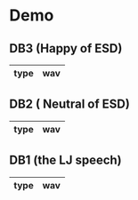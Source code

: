 # Demo 

## DB3 (Happy of ESD) 

| type | wav |  
| --- | --- |  
## DB2 ( Neutral of ESD) 

| type | wav |  
| --- | --- |  
## DB1 (the LJ speech)

| type | wav |  
| --- | --- |  
